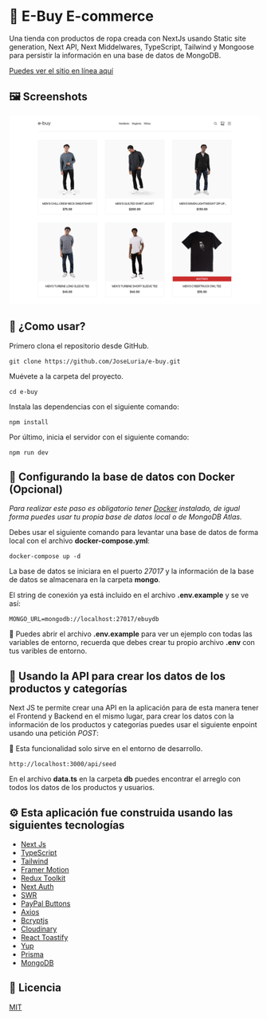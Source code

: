 # 🤖 E-Buy E-commerce

Una tienda con productos de ropa creada con NextJs usando Static site generation, Next API, Next Middelwares, TypeScript, Tailwind y Mongoose para persistir la información en una base de datos de MongoDB.

[Puedes ver el sitio en línea aquí](https://jazzy-sprinkles-0bb377.netlify.app/)

## 🖼️ Screenshots

![e-buy ecommerce](./public/others/preview.png)

## 🚀 ¿Como usar?

Primero clona el repositorio desde GitHub.

```shell
git clone https://github.com/JoseLuria/e-buy.git
```

Muévete a la carpeta del proyecto.

```shell
cd e-buy
```

Instala las dependencias con el siguiente comando:

```shell
npm install
```

Por último, inicia el servidor con el siguiente comando:

```shell
npm run dev
```

## 💾 Configurando la base de datos con Docker (Opcional)

_Para realizar este paso es obligatorio tener [Docker](https://www.docker.com/products/docker-desktop/) instalado, de igual forma puedes usar tu propia base de datos local o de MongoDB Atlas._

Debes usar el siguiente comando para levantar una base de datos de forma local con el archivo **docker-compose.yml**:

```shell
docker-compose up -d
```

La base de datos se iniciara en el puerto _27017_ y la información de la base de datos se almacenara en la carpeta **mongo**.

El string de conexión ya está incluido en el archivo **.env.example** y se ve así:

```text
MONGO_URL=mongodb://localhost:27017/ebuydb
```

🚨 Puedes abrir el archivo **.env.example** para ver un ejemplo con todas las variables de entorno, recuerda que debes crear tu propio archivo **.env** con tus varibles de entorno.

## 💽 Usando la API para crear los datos de los productos y categorías

Next JS te permite crear una API en la aplicación para de esta manera tener el Frontend y Backend en el mismo lugar, para crear los datos con la información de los productos y categorías puedes usar el siguiente enpoint usando una petición _POST_:

🚨 Esta funcionalidad solo sirve en el entorno de desarrollo.

```shell
http://localhost:3000/api/seed
```

En el archivo **data.ts** en la carpeta **db** puedes encontrar el arreglo con todos los datos de los productos y usuarios.

## ⚙️ Esta aplicación fue construida usando las siguientes tecnologías

- [Next Js](https://nextjs.org/)
- [TypeScript](https://www.typescriptlang.org/)
- [Tailwind](https://tailwindcss.com/)
- [Framer Motion](https://www.framer.com/docs/animation/)
- [Redux Toolkit](https://redux-toolkit.js.org/)
- [Next Auth](https://next-auth.js.org/)
- [SWR](https://swr.vercel.app/)
- [PayPal Buttons](https://www.npmjs.com/package/@paypal/react-paypal-js)
- [Axios](https://axios-http.com/docs/intro)
- [Bcryptjs](https://www.npmjs.com/package/bcryptjs)
- [Cloudinary](https://cloudinary.com/)
- [React Toastify](https://fkhadra.github.io/react-toastify/introduction)
- [Yup](https://github.com/jquense/yup)
- [Prisma](https://www.prisma.io/)
- [MongoDB](https://www.mongodb.com/)

## 📄 Licencia

[MIT](https://opensource.org/licenses/MIT)
